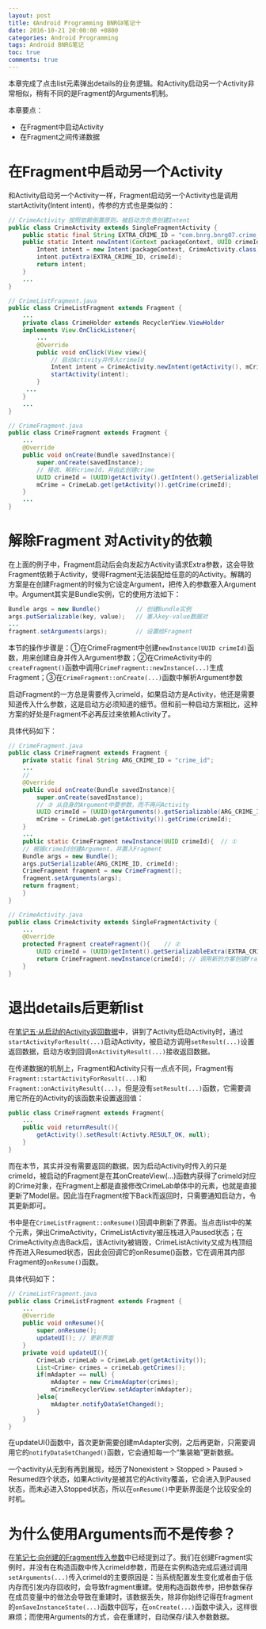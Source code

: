 ```yaml
---
layout: post
title: 《Android Programming BNRG》笔记十
date: 2016-10-21 20:00:00 +0800
categories: Android Programming
tags: Android BNRG笔记
toc: true
comments: true
---
```

本章完成了点击list元素弹出details的业务逻辑。和Activity启动另一个Activity非常相似，稍有不同的是Fragment的Arguments机制。

本章要点：
- 在Fragment中启动Activity
- 在Fragment之间传递数据

<!-- more -->
# 在Fragment中启动另一个Activity
和Activity启动另一个Activity一样，Fragment启动另一个Activity也是调用startActivity(Intent intent)，传参的方式也是类似的：
``` java
// CrimeActivity 按照依赖倒置原则，被启动方负责创建Intent
public class CrimeActivity extends SingleFragmentActivity {
    public static final String EXTRA_CRIME_ID = "com.bnrg.bnrg07.crime_id";
    public static Intent newIntent(Context packageContext, UUID crimeId){
        Intent intent = new Intent(packageContext, CrimeActivity.class);
        intent.putExtra(EXTRA_CRIME_ID, crimeId);
        return intent;
    }
    ...
}
```

``` java
// CrimeListFragment.java
public class CrimeListFragment extends Fragment {
    ...
    private class CrimeHolder extends RecyclerView.ViewHolder
    implements View.OnClickListener{
        ...
        @Override
        public void onClick(View view){
            // 启动Activity并传入crimeId
            Intent intent = CrimeActivity.newIntent(getActivity(), mCrime.getId());
            startActivity(intent);
        }
     ...
    }
    ...
}
```

``` java
// CrimeFragment.java
public class CrimeFragment extends Fragment {
    ...
    @Override
    public void onCreate(Bundle savedInstance){
        super.onCreate(savedInstance);
        // 接收、解析crimeId，并由此创建crime
        UUID crimeId = (UUID)getActivity().getIntent().getSerializableExtra(CrimeActivity.EXTRA_CRIME_ID);
        mCrime = CrimeLab.get(getActivity()).getCrime(crimeId);
    }
    ...
}
```

# 解除Fragment 对Activity的依赖
在上面的例子中，Fragment启动后会向发起方Activity请求Extra参数，这会导致Fragment依赖于Activity，使得Fragment无法装配给任意的的Activity。解耦的方案是在创建Fragment的时候为它设定Argument，把传入的参数塞入Argument中。Argument其实是Bundle实例，它的使用方法如下：
``` java
Bundle args = new Bundle()          // 创建Bundle实例
args.putSerializable(key, value);   // 塞入key-value数据对
...
fragment.setArguments(args);        // 设置给Fragment
```

本节的操作步骤是：①在CrimeFragment中创建`newInstance(UUID crimeId)`函数，用来创建自身并传入Argument参数；②在CrimeActivity中的`createFragment()`函数中调用`CrimeFragment::newInstance(...)`生成Fragment；③在`CrimeFragment::onCreate(...)`函数中解析Argument参数

启动Fragment的一方总是需要传入crimeId，如果启动方是Activity，他还是需要知道传入什么参数，这是启动方必须知道的细节。但和前一种启动方案相比，这种方案的好处是Fragment不必再反过来依赖Activity了。

具体代码如下：
``` java
// CrimeFragment.java
public class CrimeFragment extends Fragment {
    private static final String ARG_CRIME_ID = "crime_id";
    ...
    //
    @Override
    public void onCreate(Bundle savedInstance){
        super.onCreate(savedInstance);
        // ③ 从自身的Argument中要参数，而不再问Activity
        UUID crimeId = (UUID)getArguments().getSerializable(ARG_CRIME_ID);
        mCrime = CrimeLab.get(getActivity()).getCrime(crimeId);
    }
    ...
    public static CrimeFragment newInstance(UUID crimeId){  // ①
	// 根据crimeId创建Argument，并置入Fragment
    Bundle args = new Bundle();	
    args.putSerializable(ARG_CRIME_ID, crimeId);
    CrimeFragment fragment = new CrimeFragment();
    fragment.setArguments(args);
    return fragment;
    }
}
```

``` java
// CrimeActivity.java
public class CrimeActivity extends SingleFragmentActivity {
    ...
    @Override
    protected Fragment createFragment(){    // ②
        UUID crimeId = (UUID)getIntent().getSerializableExtra(EXTRA_CRIME_ID);
        return CrimeFragment.newInstance(crimeId); // 调用新的方案创建Fragment
    }
}
```

# 退出details后更新list
在[笔记五·从启动的Activity返回数据](http://localhost:4000/2016/10/16/2017/1016AndroidProgrammingBNRG05/#从启动的Activity返回数据)中，讲到了Activity启动Activity时，通过`startActivityForResult(...)`启动Activity，被启动方调用`setResult(...)`设置返回数据，启动方收到回调`onActivityResult(...)`接收返回数据。

在传递数据的机制上，Fragment和Activity只有一点点不同，Fragment有`Fragment::startActivityForResult(...)`和`Fragment::onActivityResult(...)`，但是没有`setResult(...)`函数，它需要调用它所在的Activity的该函数来设置返回值：
``` java
public class CrimeFragment extends Fragment{
    ...
    public void returnResult(){
        getActivity().setResult(Activty.RESULT_OK, null);
    }
}
```

而在本节，其实并没有需要返回的数据，因为启动Activity时传入的只是crimeId，被启动的Fragment是在其onCreateView(...)函数内获得了crimeId对应的Crime对象，在Fragment上都是直接修改CrimeLab单体中的元素，也就是直接更新了Model层。因此当在Fragment按下Back而返回时，只需要通知启动方，令其更新即可。

书中是在`CrimeListFragment::onResume()`回调中刷新了界面。当点击list中的某个元素，弹出CrimeActivity，CrimeListActivity被压栈进入Paused状态；在CrimeActivity点击Back后，该Activity被销毁，CrimeListActivity又成为栈顶组件而进入Resumed状态，因此会回调它的onResume()函数，它在调用其内部Fragment的`onResume()`函数。

具体代码如下：
``` java
// CrimeListFragment.java
public class CrimeListFragment extends Fragment {
    ...
    @Override
    public void onResume(){
        super.onResume();
        updateUI();	// 更新界面
    }
    private void updateUI(){
        CrimeLab crimeLab = CrimeLab.get(getActivity());
        List<Crime> crimes = crimeLab.getCrimes();
        if(mAdapter == null) {
            mAdapter = new CrimeAdapter(crimes);
            mCrimeRecyclerView.setAdapter(mAdapter);
        }else{
            mAdapter.notifyDataSetChanged();
        }
    }
}
```
在updateUI()函数中，首次更新需要创建mAdapter实例，之后再更新，只需要调用它的`notifyDataSetChanged()`函数，它会通知每一个“集装箱”更新数据。

一个activity从无到有再到展现，经历了Nonexistent > Stopped > Paused > Resumed四个状态，如果Activity是被其它的Activity覆盖，它会进入到Paused状态，而未必进入Stopped状态，所以在`onResume()`中更新界面是个比较安全的时机。

# 为什么使用Arguments而不是传参？
在[笔记七·向创建的Fragment传入参数](http://localhost:4000/2016/10/18/2017/1018AndroidProgrammingBNRG07/#向创建的Fragment传入参数)中已经提到过了。我们在创建Fragment实例时，并没有在构造函数中传入crimeId参数，而是在实例构造完成后通过调用`setArguments(...)`传入crimeId的主要原因是：当系统配置发生变化或者由于低内存而引发内存回收时，会导致fragment重建。使用构造函数传参，把参数保存在成员变量中的做法会导致在重建时，该数据丢失，除非你始终记得在fragment的`onSaveInstanceState(...)`函数中回写，在`onCreate(...)`函数中读入，这样很麻烦；而使用Arguments的方式，会在重建时，自动保存/读入参数数据。

